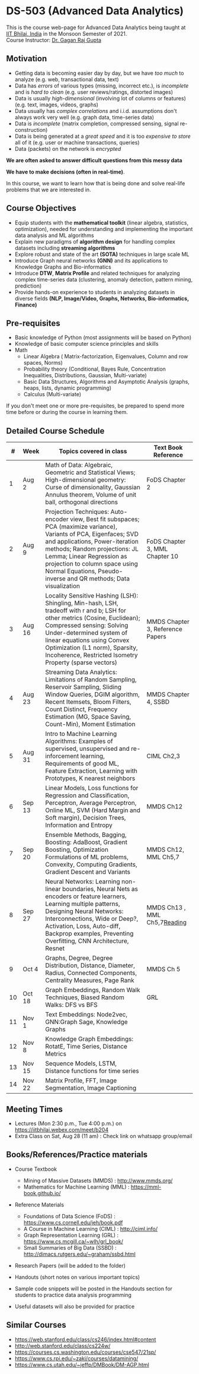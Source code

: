 # DS-503 (Advanced Data Analytics)

This is the course web-page for Advanced Data Analytics being taught at [IIT Bhilai, India](https://www.iitbhilai.ac.in/index.php) in the Monsoon Semester of 2021.
<br> Course Instructor: [Dr. Gagan Raj Gupta ](https://www.iitbhilai.ac.in/index.php?pid=gagan)

Motivation
----------

* Getting data is becoming easier day by day, but we have _too much_ to analyze (e.g. web, transactional data, text)
* Data has _errors_ of various types (missing, incorrect etc.), is _incomplete_ and is _hard to clean_ (e.g. user reviews/ratings, distorted images) 
* Data is usually _high-dimensional_ (involving lot of columns or features) (e.g. text, images, videos, graphs)
* Data usually has _complex correlations_ and i.i.d. assumptions don't always work very well (e.g. graph data, time-series data) 
* Data is _incomplete_ (matrix completion, compressed sensing, signal re-construction)
* Data is being generated at a _great speed_ and it is too _expensive to store_ all of it (e.g. user or machine transactions, queries)
* Data (packets) on the network is _encrypted_ 

__We are often asked to answer difficult questions from this messy data__

__We have to make decisions (often in real-time)__. 

In this course, we want to learn how that is being done and solve real-life problems that we are interested in.

Course Objectives
-----------------

* Equip students with the __mathematical toolkit__ (linear algebra, statistics, optimization), needed for understanding and implementing the important data analysis and ML algorithms
* Explain new paradigms of __algorithm design__ for handling complex datasets including __streaming algorithms__
* Explore robust and state of the art __(SOTA)__ techniques in large scale ML
* Introduce Graph neural networks __(GNN)__ and its applications to Knowledge Graphs and Bio-informatics
* Introduce __DTW__, __Matrix Profile__ and related techniques for analyzing complex time-series data (clustering, anomaly detection, pattern mining, prediction)
* Provide hands-on experience to students in analyzing datasets in diverse fields __(NLP, Image/Video, Graphs, Networks, Bio-informatics, Finance)__


Pre-requisites
--------------
* Basic knowledge of Python (most assignments will be based on Python)
* Knowledge of basic computer science principles and skills
* Math
  * Linear Algebra ( Matrix-factorization, Eigenvalues, Column and row spaces, Norms)
  * Probability theory (Conditional, Bayes Rule, Concentration Inequalities, Distributions, Gaussian, Multi-variate) 
  * Basic Data Structures, Algorithms and Asymptotic Analysis (graphs, heaps, lists, dynamic programming)
  * Calculus (Multi-variate)
  
If you don't meet one or more pre-requisites, be prepared to spend more time before or during the course in learning them.

Detailed Course Schedule 
--------------------------------------

|#| Week| Topics covered in class | Text Book Reference |
| --- | ------------| ----------- | -------- |
|1| Aug 2   | Math of Data: Algebraic, Geometric and Statistical Views; High-dimensional geometry: Curse of dimensionality, Gaussian Annulus theorem, Volume of unit ball, orthogonal directions| FoDS Chapter 2|
|2| Aug 9   | Projection Techniques: Auto-encoder view, Best fit subspaces; PCA (maximize variance), Variants of PCA, Eigenfaces; SVD and applications, Power-iteration methods; Random projections: JL Lemma; Linear Regression as projection to column space using Normal Equations, Pseudo-inverse and QR methods; Data visualization| FoDS Chapter 3, MML Chapter 10|
|3| Aug 16    |Locality Sensitive Hashing (LSH): Shingling, Min-hash, LSH, tradeoff with r and b; LSH for other metrics (Cosine, Euclidean); Compressed sensing: Solving Under-determined system of linear equations using Convex Optimization (L1 norm), Sparsity, Incoherence, Restricted Isometry Property (sparse vectors)| MMDS Chapter 3, Reference Papers |
|4| Aug 23    |Streaming Data Analytics: Limitations of Random Sampling, Reservoir Sampling, Sliding Window Queries, DGIM algorithm, Recent Itemsets, Bloom Filters, Count Distinct, Frequency Estimation (MG, Space Saving, Count-Min), Moment Estimation |MMDS Chapter 4, SSBD|
|5| Aug 31   |Intro to Machine Learning Algorithms: Examples of supervised, unsupervised and re-inforcement learning, Requirements of good ML, Feature Extraction, Learning with Prototypes, K nearest neighbors  | CIML Ch2,3   |
|6| Sep 13   | Linear Models, Loss functions for Regression and Classification, Perceptron, Average Perceptron, Online ML, SVM (Hard Margin and Soft margin), Decision Trees, Information and Entropy| MMDS Ch12|
|7| Sep 20   | Ensemble Methods, Bagging, Boosting: AdaBoost, Gradient Boosting, Optimization Formulations of ML problems, Convexity, Computing Gradients, Gradient Descent and Variants| MMDS Ch12, MML Ch5,7|
|8| Sep 27   |Neural Networks: Learning non-linear boundaries, Neural Nets as encoders or feature learners, Learning multiple patterns, Designing Neural Networks: Interconnections, Wide or Deep?, Activation, Loss, Auto-diff, Backprop examples, Preventing Overfitting, CNN Architecture, Resnet|MMDS Ch13 , MML Ch5,7[Reading](https://towardsdatascience.com/illustrated-10-cnn-architectures-95d78ace614d)|
|9| Oct 4    |Graphs, Degree, Degree Distribution, Distance, Diameter, Radius, Connected Components, Centrality Measures, Page Rank|MMDS Ch 5|
|10| Oct 18  | Graph Embeddings, Random Walk Techniques, Biased Random Walks: DFS vs BFS|GRL|
|11| Nov 1   |Text Embeddings: Node2vec, GNN:Graph Sage, Knowledge Graphs ||
|12| Nov 8   |Knowledge Graph Embeddings: RotatE, Time Series, Distance Metrics|| 
|13| Nov 15  |Sequence Models, LSTM, Distance functions for time series||
|14| Nov 22  |Matrix Profile, FFT, Image Segmentation, Image Captioning||

Meeting Times
-------------
* Lectures (Mon 2:30 p.m., Tue 4:00 p.m.) on https://iitbhilai.webex.com/meet/b204
* Extra Class on Sat, Aug 28 (11 am) : Check link on whatsapp group/email 

Books/References/Practice materials
-----------------------------------
* Course Textbook
  * Mining of Massive Datasets (MMDS) : http://www.mmds.org/
  * Mathematics for Machine Learning (MML) : https://mml-book.github.io/
  
* Reference Materials
  * Foundations of Data Science (FoDS) : https://www.cs.cornell.edu/jeh/book.pdf
  * A Course in Machine Learning (CIML) : http://ciml.info/
  * Graph Representation Learning (GRL) : https://www.cs.mcgill.ca/~wlh/grl_book/
  * Small Summaries of Big Data (SSBD) : http://dimacs.rutgers.edu/~graham/ssbd.html
    
* Research Papers (will be added to the folder)
* Handouts (short notes on various important topics)
* Sample code snippets will be posted in the Handouts section for students to practice data analysis programming
* Useful datasets will also be provided for practice

Similar Courses
----------------
* https://web.stanford.edu/class/cs246/index.html#content
* http://web.stanford.edu/class/cs224w/
* https://courses.cs.washington.edu/courses/cse547/21sp/
* https://www.cs.rpi.edu/~zaki/courses/datamining/
* https://www.cs.utah.edu/~jeffp/DMBook/DM-AGP.html
